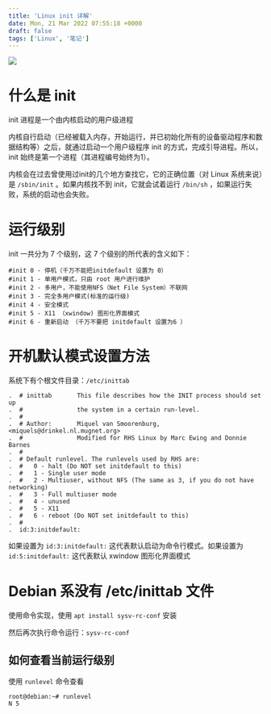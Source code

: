 ```yaml
---
title: 'Linux init 详解'
date: Mon, 21 Mar 2022 07:55:18 +0000
draft: false
tags: ['Linux', '笔记']
---
```


![](https://upload.wikimedia.org/wikipedia/commons/thumb/b/b0/NewTux.svg/400px-NewTux.svg.png)

什么是 init
========

init 进程是一个由内核启动的用户级进程

内核自行启动（已经被载入内存，开始运行，并已初始化所有的设备驱动程序和数据结构等）之后，就通过启动一个用户级程序 init 的方式，完成引导进程。所以，init 始终是第一个进程（其进程编号始终为1）。

内核会在过去曾使用过init的几个地方查找它，它的正确位置（对 Linux 系统来说）是 `/sbin/init` 。如果内核找不到 init，它就会试着运行 `/bin/sh` ，如果运行失败，系统的启动也会失败。

运行级别
====

init 一共分为 7 个级别，这 7 个级别的所代表的含义如下：

```
#init 0 - 停机（千万不能把initdefault 设置为 0）
#init 1 - 单用户模式，只由 root 用户进行维护
#init 2 - 多用户，不能使用NFS（Net File System）不联网
#init 3 - 完全多用户模式(标准的运行级)
#init 4 - 安全模式
#init 5 - X11 （xwindow) 图形化界面模式
#init 6 - 重新启动 （千万不要把 initdefault 设置为6 ）
```

开机默认模式设置方法
==========

系统下有个根文件目录：`/etc/inittab`

```
.  # inittab       This file describes how the INIT process should set up
.  #               the system in a certain run-level.
.  #
.  # Author:       Miquel van Smoorenburg, <miquels@drinkel.nl.mugnet.org>
.  #               Modified for RHS Linux by Marc Ewing and Donnie Barnes
.  #
.  # Default runlevel. The runlevels used by RHS are:
.  #   0 - halt (Do NOT set initdefault to this)
.  #   1 - Single user mode
.  #   2 - Multiuser, without NFS (The same as 3, if you do not have networking)
.  #   3 - Full multiuser mode
.  #   4 - unused
.  #   5 - X11
.  #   6 - reboot (Do NOT set initdefault to this)
.  #
.  id:3:initdefault:
```

如果设置为 `id:3:initdefault:` 这代表默认启动为命令行模式。如果设置为 `id:5:initdefault:` 这代表默认 xwindow 图形化界面模式

Debian 系没有 /etc/inittab 文件
==========================

使用命令实现，使用 `apt install sysv-rc-conf` 安装

然后再次执行命令运行：`sysv-rc-conf`

如何查看当前运行级别
----------

使用 `runlevel` 命令查看

```
root@debian:~# runlevel
N 5 
```